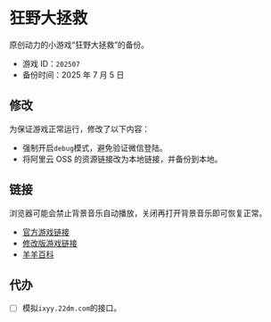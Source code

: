 # 狂野大拯救

原创动力的小游戏“狂野大拯救”的备份。

- 游戏 ID：`202507`
- 备份时间：2025 年 7 月 5 日

## 修改

为保证游戏正常运行，修改了以下内容：

- 强制开启`debug`模式，避免验证微信登陆。
- 将阿里云 OSS 的资源链接改为本地链接，并备份到本地。

## 链接

浏览器可能会禁止背景音乐自动播放，关闭再打开背景音乐即可恢复正常。

- [官方游戏链接](http://act.22dm.com/202507)
- [修改版游戏链接](https://xyy-huijiwiki.github.io/act.22dm.com-202507/)
- [羊羊百科](https://xyy.huijiwiki.com/wiki/狂野大拯救)

## 代办

- [ ] 模拟`ixyy.22dm.com`的接口。
